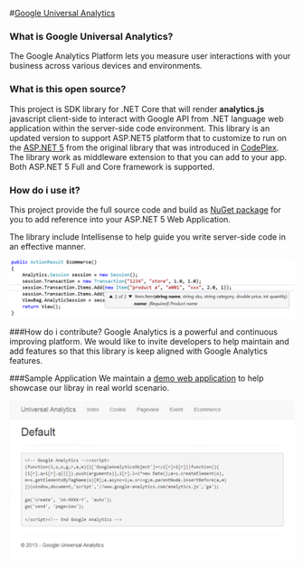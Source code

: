 #[Google Universal Analytics](http://wangkanai.github.io/analytics/)

### What is Google Universal Analytics?
The Google Analytics Platform lets you measure user interactions with your business across various devices and environments.

### What is this open source?
This project is SDK library for .NET Core that will render **analytics.js** javascript client-side to interact with Google API from .NET language web application within the server-side code environment. This library is an updated version to support ASP.NET5 platform that to customize to run on the [ASP.NET 5](https://github.com/aspnet/home) from the original library that was introduced in [CodePlex](http://universalanalytics.codeplex.com). The library work as middleware extension to that you can add to your app. Both ASP.NET 5 Full and Core framework is supported.

### How do i use it?
This project provide the full source code and build as [NuGet package](https://www.nuget.org/packages/universal-analytics/) for you to add reference into your ASP.NET 5 Web Application. 

The library include Intellisense to help guide you write server-side code in an effective manner.

![Intellisense](https://raw.githubusercontent.com/wangkanai/analytics/master/Analytics/wiki/Intellisense.png)

###How do i contribute?
Google Analytics is a powerful and continuous improving platform. We would like to invite developers to help maintain and add features so that this library is keep aligned with Google Analytics features. 

###Sample Application
We maintain a [demo web application](http://universalanalytics.azurewebsites.net/) to help showcase our libray in real world scenario.  

![mvc showcase](https://raw.githubusercontent.com/wangkanai/analytics/master/Analytics/wiki/Universal-Analytics-Mvc.png)
